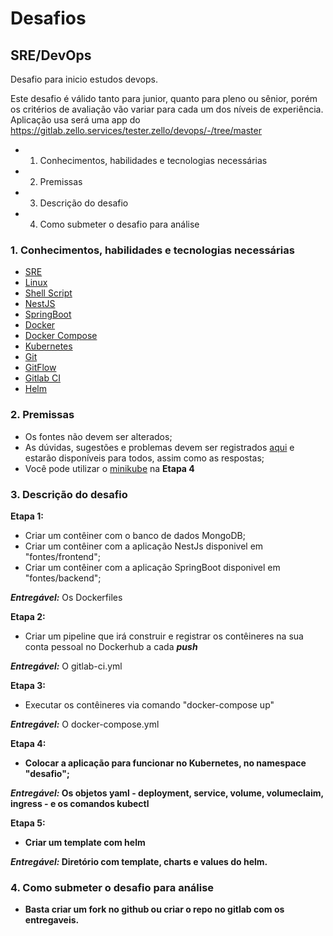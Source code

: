 # Desafios
## SRE/DevOps

Desafio para inicio estudos devops.

Este desafio é válido tanto para junior, quanto para pleno ou sênior, porém os critérios de avaliação vão variar para cada um dos níveis de experiência.
Aplicação usa será uma app do https://gitlab.zello.services/tester.zello/devops/-/tree/master

* 1. Conhecimentos, habilidades e tecnologias necessárias
* 2. Premissas
* 3. Descrição do desafio
* 4. Como submeter o desafio para análise

### 1. Conhecimentos, habilidades e tecnologias necessárias

* [SRE](https://sre.google/)
* [Linux](https://www.guiafoca.org/)
* [Shell Script](https://www.telecom.uff.br/pet/petws/downloads/apostilas/LINUX.pdf)
* [NestJS](https://nestjs.com/)
* [SpringBoot](https://spring.io/projects/spring-boot)
* [Docker](https://www.docker.com/)
* [Docker Compose](https://docs.docker.com/compose/)
* [Kubernetes](https://kubernetes.io/)
* [Git](https://git-scm.com/)
* [GitFlow](https://www.atlassian.com/br/git/tutorials/comparing-workflows/gitflow-workflow)
* [Gitlab CI](https://docs.gitlab.com/ce/ci/)
* [Helm](https://helm.sh/docs/intro/)

### 2. Premissas

* Os fontes não devem ser alterados;
* As dúvidas, sugestões e problemas devem ser registrados [aqui](https://github.com/thiagoinacioalves/lab-devops/issues) e estarão disponíveis para todos, assim como as respostas;
* Você pode utilizar o [minikube](https://kubernetes.io/pt-br/docs/tutorials/hello-minikube/) na <b>Etapa 4</b>

### 3. Descrição do desafio

<b>Etapa 1:</b>
* Criar um contêiner com o banco de dados MongoDB; 
* Criar um contêiner com a aplicação NestJs disponivel em "fontes/frontend"; 
* Criar um contêiner com a aplicação SpringBoot disponivel em "fontes/backend"; 

_**Entregável:**_ Os Dockerfiles

<b>Etapa 2:</b>
* Criar um pipeline que irá construir e registrar os contêineres na sua conta pessoal no Dockerhub a cada _**push**_ 

_**Entregável:**_ O gitlab-ci.yml

<b>Etapa 3:</b>
* Executar os contêineres via comando "docker-compose up"

_**Entregável:**_ O docker-compose.yml

<b>Etapa 4:<b>
* Colocar a aplicação para funcionar no Kubernetes, no namespace "desafio";

_**Entregável:**_ Os objetos yaml - deployment, service, volume, volumeclaim, ingress - e os comandos kubectl

<b>Etapa 5:</b>
* Criar um template com helm 

_**Entregável:**_ Diretório com template, charts e values do helm.

### 4. Como submeter o desafio para análise

* Basta criar um fork no github ou criar o repo no gitlab com os entregaveis.
